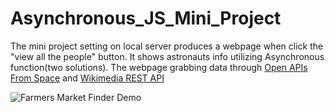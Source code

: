 # Asynchronous_JS_Mini_Project
The mini project setting on local server produces a webpage when click the "view all the people" button. It shows astronauts info utilizing Asynchronous function(two solutions).
The webpage grabbing data through [Open APIs From Space](http://open-notify.org/) and [Wikimedia REST API](https://en.wikipedia.org/api/rest_v1/#/)

![Farmers Market Finder Demo](gif/asnc.gif)
